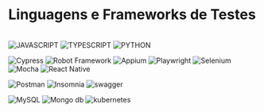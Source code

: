 # Linguagens e Frameworks de Testes

<div style="display: inline_block"><br/>
 <img aligh="center" alt="JAVASCRIPT" src="https://img.shields.io/badge/JavaScript-F7DF1E?style=for-the-badge&logo=javascript&logoColor=black">
 <img aligh="center" alt="TYPESCRIPT" src="https://img.shields.io/badge/TypeScript-007ACC?style=for-the-badge&logo=typescript&logoColor=white">
 <img aligh="center" alt="PYTHON" src="https://img.shields.io/badge/Python-14354C?style=for-the-badge&logo=python&logoColor=white">
<p></p>
 <img aligh="center" alt="Cypress" src="https://img.shields.io/badge/-cypress-%23E5E5E5?style=for-the-badge&logo=cypress&logoColor=058a5e">
 <img aligh="center" alt="Robot Framework" src="https://img.shields.io/badge/Robot%20Framework-000000.svg?style=for-the-badge&logo=RobotFramework&logoColor=white">
 <img aligh="center" alt="Appium" src="https://img.shields.io/badge/Appium-EE376D.svg?style=for-the-badge&logo=Appium&logoColor=white">
 <img aligh="center" alt="Playwright" src="https://img.shields.io/badge/-playwright-%232EAD33?style=for-the-badge&logo=playwright&logoColor=white">
 <img aligh="center" alt="Selenium" src="https://img.shields.io/badge/-selenium-%43B02A?style=for-the-badge&logo=selenium&logoColor=white">
 <img aligh="center" alt="Mocha" src="https://img.shields.io/badge/Mocha-8D6748?style=for-the-badge&logo=Mocha&logoColor=white">
 <img aligh="center" alt="React Native" src="https://img.shields.io/badge/React_Native-20232A?style=for-the-badge&logo=react&logoColor=61DAFB">
   
 <p></p>
 <img aligh="center" alt="Postman" src="https://img.shields.io/badge/Postman-FF6C37?style=for-the-badge&logo=postman&logoColor=white">
 <img aligh="center" alt="Insomnia" src="https://img.shields.io/badge/Insomnia-5849be?style=for-the-badge&logo=Insomnia&logoColor=white">
 <img aligh="center" alt="swagger" src="https://img.shields.io/badge/swagger-fff?style=for-the-badge&logo=swagger&logoColor=greem">
 
 <p></p>
 <img aligh="center" alt="MySQL" src="https://img.shields.io/badge/MySQL-00000F?style=for-the-badge&logo=mysql&logoColor=white">
 <img aligh="center" alt="Mongo db" src="https://img.shields.io/badge/MongoDB-4EA94B?style=for-the-badge&logo=mongodb&logoColor=white">
 
 <img aligh="center" alt="kubernetes" src="https://img.shields.io/badge/kubernetes-fff?style=for-the-badge&logo=kubernetes&logoColor=blue">
</div>

